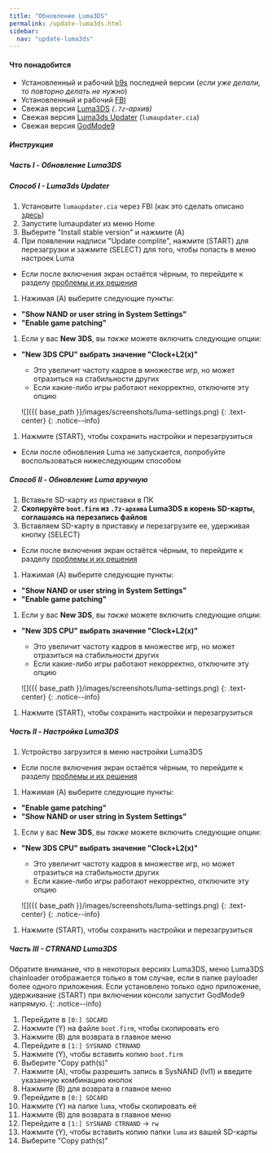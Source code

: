 ```yaml
---
title: "Обновление Luma3DS"
permalink: /update-luma3ds.html
sidebar:
  nav: "update-luma3ds"
---
```


#### <a name="what_need" />Что понадобится
* Установленный и рабочий [b9s](updating-b9s) последней версии (*если уже делали, то повторно делать не нужно*)
* Установленный и рабочий [FBI](fbi)
* Свежая версия [Luma3DS](https://github.com/AuroraWright/Luma3DS/releases/latest) *(`.7z`-архив)*
* Свежая версия [Luma3ds Updater](https://github.com/KunoichiZ/lumaupdate/releases/latest) (`lumaupdater.cia`)
* Свежая версия [GodMode9](https://github.com/d0k3/GodMode9/releases/latest)

##### <a name="instructions" />Инструкция

##### <a name="part1" />Часть I - Обновление Luma3DS

##### <a name="lumaupdater" />Способ I - Luma3ds Updater

1. Установите `lumaupdater.cia` через FBI (как это сделать описано [здесь](games))
1. Запустите lumaupdater из меню Home
1. Выберите "Install stable version" и нажмите (A)
1. При появлении надписи "Update complite", нажмите (START) для перезагрузки и зажмите (SELECT) для того, чтобы попасть в меню настроек Luma
  + Если после включения экран остаётся чёрным, то перейдите к разделу [проблемы и их решения](troubleshooting#ts_sys_a9lh)   
1. Нажимая (A) выберите следующие пункты:    
  + **"Show NAND or user string in System Settings"**
  + **"Enable game patching"**
1. Если у вас **New 3DS**, вы *также* можете включить следующие опции:
  + **"New 3DS CPU" выбрать значение "Clock+L2(x)"**
    + Это увеличит частоту кадров в множестве игр, но может отразиться на стабильности других
    + Если какие-либо игры работают некорректно, отключите эту опцию
	
    ![]({{ base_path }}/images/screenshots/luma-settings.png)
	{: .text-center}
    {: .notice--info}
	
1. Нажмите (START), чтобы сохранить настройки и перезагрузиться
  + Если после обновления Luma не запускается, попробуйте воспользоваться нижеследующим способом

##### <a name="lumasd" />Способ II - Обновление Luma вручную

1. Вставьте SD-карту из приставки в ПК
1. **Скопируйте `boot.firm` из `.7z-архива` Luma3DS в корень SD-карты, соглашаясь на перезапись файлов**
4. Вставляем SD-карту в приставку и перезагрузите ее, удерживая кнопку (SELECT)
  + Если после включения экран остаётся чёрным, то перейдите к разделу [проблемы и их решения](troubleshooting#ts_sys_a9lh)   
1. Нажимая (A) выберите следующие пункты:    
  + **"Show NAND or user string in System Settings"**
  + **"Enable game patching"**
1. Если у вас **New 3DS**, вы *также* можете включить следующие опции:
  + **"New 3DS CPU" выбрать значение "Clock+L2(x)"**
    + Это увеличит частоту кадров в множестве игр, но может отразиться на стабильности других
    + Если какие-либо игры работают некорректно, отключите эту опцию
	
    ![]({{ base_path }}/images/screenshots/luma-settings.png)
	{: .text-center}
    {: .notice--info}
	
1. Нажмите (START), чтобы сохранить настройки и перезагрузиться

##### <a name="lumasetup" />Часть II - Настройка Luma3DS

1. Устройство загрузится в меню настройки Luma3DS
  + Если после включения экран остаётся чёрным, то перейдите к разделу [проблемы и их решения](troubleshooting#ts_sys_b9s)
1. Нажимая (A) выберите следующие пункты:    
  + **"Enable game patching"**
  + **"Show NAND or user string in System Settings"**
1. Если у вас **New 3DS**, вы *также* можете включить следующие опции:
  + **"New 3DS CPU" выбрать значение "Clock+L2(x)"**
    + Это увеличит частоту кадров в множестве игр, но может отразиться на стабильности других
    + Если какие-либо игры работают некорректно, отключите эту опцию
	
    ![]({{ base_path }}/images/screenshots/luma-settings.png)
	{: .text-center}
    {: .notice--info}
	
1. Нажмите (START), чтобы сохранить настройки и перезагрузиться

##### <a name="lumactrnand" />Часть III - CTRNAND Luma3DS

Обратите внимание, что в некоторых версиях Luma3DS, меню Luma3DS chainloader отображается только в том случае, если в папке payloader более одного приложения. Если установлено только одно приложение, удерживание (START) при включении консоли запустит GodMode9 напрямую.
{: .notice--info}

1. Перейдите в `[0:] SDCARD`
1. Нажмите (Y) на файле `boot.firm`, чтобы скопировать его
1. Нажмите (B) для возврата в главное меню
1. Перейдите в `[1:] SYSNAND CTRNAND`
1. Нажмите (Y), чтобы вставить копию `boot.firm`
1. Выберите "Copy path(s)"
1. Нажмите (A), чтобы разрешить запись в SysNAND (lvl1) и введите указанную комбинацию кнопок
1. Нажмите (B) для возврата в главное меню
1. Перейдите в `[0:] SDCARD`
1. Нажмите (Y) на папке `luma`, чтобы скопировать её
1. Нажмите (B) для возврата в главное меню
1. Перейдите в `[1:] SYSNAND CTRNAND` -> `rw`
1. Нажмите (Y), чтобы вставить копию папки `luma` из вашей SD-карты
1. Выберите "Copy path(s)"

<div id="vk_comments"></div>
<script type="text/javascript">
VK.Widgets.Comments("vk_comments", {limit: 10, attach: "*"});
</script>